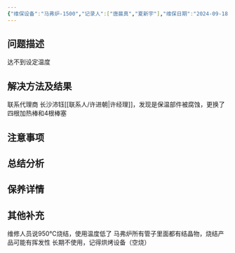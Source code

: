 ```yaml
---
{"维保设备":"马弗炉-1500","记录人":["唐晨真","夏新宇"],"维保日期":"2024-09-18","维保类型":["维修"],"维保部位":["加热棒、棒塞"],"维保参与人员":["唐晨真"],"外部援助":["[[许进朝]]"],"是否成功":true,"tags":null,"dg-publish":true,"permalink":"/设备维保/维保记录/2024-09-14录入/","dgPassFrontmatter":true}
---
```


## 问题描述
达不到设定温度
## 解决方法及结果
联系代理商 长沙沛钰[[联系人/许进朝\|许经理]]，发现是保温部件被腐蚀，更换了四根加热棒和4根棒塞

## 注意事项

## 总结分析

## 保养详情

## 其他补充
维修人员说950℃烧结，使用温度低了
马弗炉所有管子里面都有结晶物，烧结产品可能有挥发性
长期不使用，记得烘烤设备（空烧）